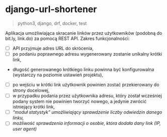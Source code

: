 # django-url-shortener

> python3, django, drf, docker, test

Aplikacja umożliwiająca skracanie linków przez
użytkowników (podobną do bit.ly, link.do) za pomocą REST API.
Zakres funkcjonalności:
- [ ] API przyjmuje adres URL do skrócenia,
- [ ] po podaniu poprawnego adresu wygenerowany zostanie unikalny krótki link,
- długość generowanego krótkiego linku powinna być konfigurowalna (wystarczy na poziomie ustawień projektu),
- [ ] po wejściu w krótki link użytkownik powinien zostać przekierowany do strony docelowej,
- [ ] w przypadku podania przez użytkownika adresu, który został wcześniej podany system nie powinien tworzyć nowego, a jedynie zwrócić istniejący krótki link,
- [ ] *“moduł statystyk” umożliwiający sprawdzenie liczby odwiedzin danego linku,*
- [ ] *możliwość sprawdzenia informacji o osobie, która dodała dany link (IP, user agent)*